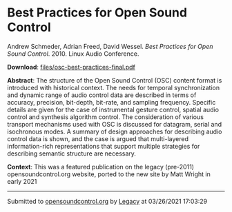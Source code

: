 # Best Practices for Open Sound Control

Andrew Schmeder, Adrian Freed, David Wessel. *Best Practices for Open Sound Control*. 2010.  Linux Audio Conference. 

**Download**: [files/osc-best-practices-final.pdf](../files/osc-best-practices-final.pdf)

**Abstract**: The structure of the Open Sound Control (OSC) content format is introduced with historical context. The needs for temporal synchronization and dynamic range of audio control data are described in terms of accuracy, precision, bit-depth, bit-rate, and sampling frequency. Specific details are given for the case of instrumental gesture control, spatial audio control and synthesis algorithm control. The consideration of various transport mechanisms used with OSC is discussed for datagram, serial and isochronous modes. A summary of design approaches for describing audio control data is shown, and the case is argued that multi-layered information-rich representations that support multiple strategies for describing semantic structure are necessary.

**Context**: This was a featured publication on the legacy (pre-2011) opensoundcontrol.org website, ported to the new site by Matt Wright in early 2021

---
Submitted to [opensoundcontrol.org](https://opensoundcontrol.org) by [Legacy](https://web.archive.org) at 03/26/2021 17:03:29
